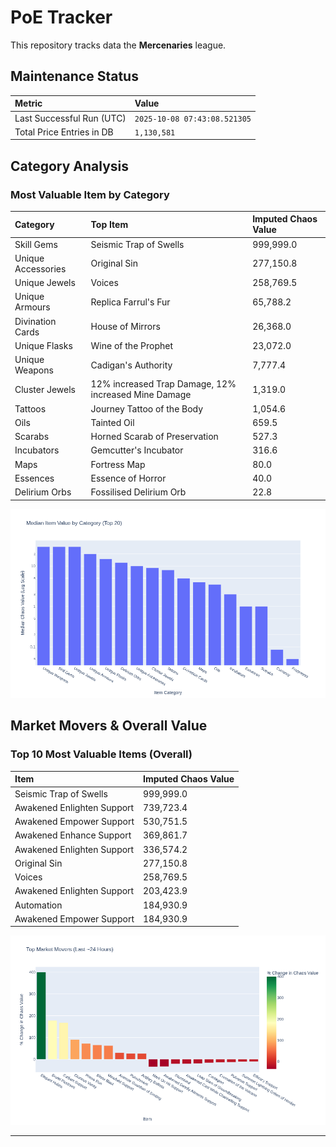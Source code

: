 # PoE Tracker

This repository tracks data the **Mercenaries** league.

## Maintenance Status

<!-- START_MAINTENANCE -->
| Metric | Value |
|:---|:---|
| Last Successful Run (UTC) | `2025-10-08 07:43:08.521305` |
| Total Price Entries in DB | `1,130,581` |

<!-- END_MAINTENANCE -->

## Category Analysis

<!-- START_CATEGORY_ANALYSIS -->
### Most Valuable Item by Category
| Category | Top Item | Imputed Chaos Value |
| :--- | :--- | :--- |
| Skill Gems | Seismic Trap of Swells | 999,999.0 |
| Unique Accessories | Original Sin | 277,150.8 |
| Unique Jewels | Voices | 258,769.5 |
| Unique Armours | Replica Farrul's Fur | 65,788.2 |
| Divination Cards | House of Mirrors | 26,368.0 |
| Unique Flasks | Wine of the Prophet | 23,072.0 |
| Unique Weapons | Cadigan's Authority | 7,777.4 |
| Cluster Jewels | 12% increased Trap Damage, 12% increased Mine Damage | 1,319.0 |
| Tattoos | Journey Tattoo of the Body | 1,054.6 |
| Oils | Tainted Oil | 659.5 |
| Scarabs | Horned Scarab of Preservation | 527.3 |
| Incubators | Gemcutter's Incubator | 316.6 |
| Maps | Fortress Map | 80.0 |
| Essences | Essence of Horror | 40.0 |
| Delirium Orbs | Fossilised Delirium Orb | 22.8 |


![Category Analysis Chart](charts/category_analysis.png)
<!-- END_CATEGORY_ANALYSIS -->

## Market Movers & Overall Value

<!-- START_ANALYSIS -->
### Top 10 Most Valuable Items (Overall)
| Item | Imputed Chaos Value |
| :--- | :--- |
| Seismic Trap of Swells | 999,999.0 |
| Awakened Enlighten Support | 739,723.4 |
| Awakened Empower Support | 530,751.5 |
| Awakened Enhance Support | 369,861.7 |
| Awakened Enlighten Support | 336,574.2 |
| Original Sin | 277,150.8 |
| Voices | 258,769.5 |
| Awakened Enlighten Support | 203,423.9 |
| Automation | 184,930.9 |
| Awakened Empower Support | 184,930.9 |


![Market Movers Chart](charts/market_movers.png)
<!-- END_ANALYSIS -->

---
